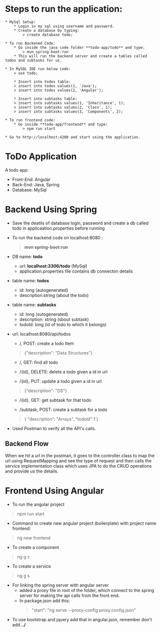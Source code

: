 # Steps to run the application:
	* MySql Setup:
		* Login in my sql using username and password.
		* Create a database by typing:
			> create database todo;

	* To run Backened Code:
		* Go inside the java code folder **todo-app/todo** and type:
			> mvn spring-boot:run
		* This will run the backend server and create a tables called todos and subtasks for us.
		
	* In MySQL IDE run below code:
		> use todo;
		
		* Insert into todos table:
		> insert into todos values(1, 'Java');
		> insert into todos values(2, 'Angular');
		
		* Insert into subtasks table:
		> insert into subtasks values(1, 'Inheritance', 1);
		> insert into subtasks values(2, 'Class', 1);
		> insert into subtasks values(3, 'Components', 2);
		
	* To run frontend code:
		* Go inside **todo-app/frontend** and type:
			> npm run start
			
	* Go to http://localhost:4200 and start using the application.

# ToDo Application
A todo app:
* Front-End: Angular
* Back-End: Java, Spring
* Database: MySql


# Backend Using Spring 
* Save the deatils of database login, password and create a db called todo in applicaation.properties before running 

* To run the backend code on localhost:8080 : 
	> **mvn spring-boot:run**

* DB name: **todo**
	* url: **localhost:3306/todo** (MySql)
	* application.properties file contains db connecton details

* table name: **todos**
	- id: long (autogenerated)
	- description:string (about the todo) 

* table name: **subtasks**
	- id: long (sutogenerated)
	- description: string (sbout subtask)
	- todoId: long (id of todo to which it belongs)

* url: localhost:8080/api/todos
	* /, POST: create a todo Item
	
	> {"description": "Data Structures"}

	* /, GET: find all todo
	
	* /{id}, DELETE: delete a todo given a id in url 
	
	* /{id}, PUT: update a todo given a id in url
	> {"description": "DS"}
	
	* /{id}, GET: get subtask for that todo
	
	* /subtask, POST: create a subtask for a todo
	> { "description": "Arrays", "todoId":1 }


* Used Postman to verify all the API's calls.

## Backend Flow
When we hit a url in the postman, it goes to the controller class to map the url using RequestMapping and see the type of request and then calls the service implementation class which uses JPA to do the CRUD operations and provide us the details.

# Frontend Using Angular
* To run the angular project
> npm run start
*  Command to create new angular project (boilerplate) with project name frontend:
> ng new frontend 
* To create a component
> ng g c
* To create a service 
> ng g s
* For linking the spring server with angular server 
	* added a proxy file in root of the folder, which connect to the spring server for making the api calls from the 	   front end.
	* In package.json add this:
		> "start": "ng serve --proxy-config proxy.config.json"
* To use bootstrap and jquery add that in angular.json, remember don't add **../**
